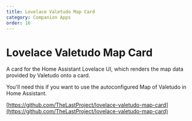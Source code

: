 ```yaml
---
title: Lovelace Valetudo Map Card
category: Companion Apps
order: 16
---
```

# Lovelace Valetudo Map Card

A card for the Home Assistant Lovelace UI, which renders the map data provided by Valetudo onto a card.<br/>

You'll need this if you want to use the autoconfigured Map of Valetudo in Home Assistant.

[https://github.com/TheLastProject/lovelace-valetudo-map-card](https://github.com/TheLastProject/lovelace-valetudo-map-card)
